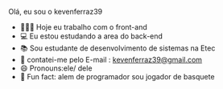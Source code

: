 Olá, eu sou o kevenferraz39 

- 👨🏻‍💻 Hoje eu trabalho com o front-and
- 💻 Eu estou estudando a area do back-end
- 📚 Sou estudante de desenvolvimento de sistemas na Etec
- 📨 contatei-me pelo E-mail : kevenferraz39@gmail.com
- 😄 Pronouns:ele/ dele
- 🤔 Fun fact: alem de programador sou jogador de basquete 

